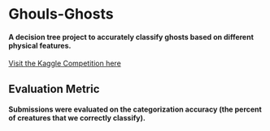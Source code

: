 # Ghouls-Ghosts
#### A decision tree project to accurately classify ghosts based on different physical features.

[Visit the Kaggle Competition here](https://www.kaggle.com/c/ghouls-goblins-and-ghosts-boo/overview)

## Evaluation Metric

#### Submissions were evaluated on the categorization accuracy (the percent of creatures that we correctly classify).


